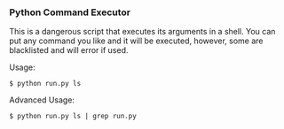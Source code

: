 ### Python Command Executor

This is a dangerous script that executes its arguments in a shell. You can put any command you like and it will be executed, however, some are blacklisted and will error if used.

Usage:
```
$ python run.py ls
```

Advanced Usage:
```
$ python run.py ls | grep run.py
```